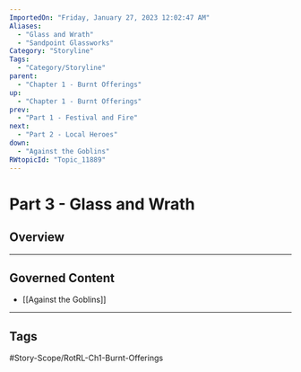 ```yaml
---
ImportedOn: "Friday, January 27, 2023 12:02:47 AM"
Aliases:
  - "Glass and Wrath"
  - "Sandpoint Glassworks"
Category: "Storyline"
Tags:
  - "Category/Storyline"
parent:
  - "Chapter 1 - Burnt Offerings"
up:
  - "Chapter 1 - Burnt Offerings"
prev:
  - "Part 1 - Festival and Fire"
next:
  - "Part 2 - Local Heroes"
down:
  - "Against the Goblins"
RWtopicId: "Topic_11889"
---
```

# Part 3 - Glass and Wrath
## Overview
---
## Governed Content
- [[Against the Goblins]]


---
## Tags
#Story-Scope/RotRL-Ch1-Burnt-Offerings

